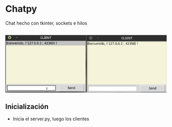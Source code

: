 # Chatpy
Chat hecho con tkinter, sockets e hilos

## 
<img src="https://github.com/hug58/Chatpy/blob/master/screenshot.gif">


## Inicialización

* Inicia el server.py, luego los clientes 




